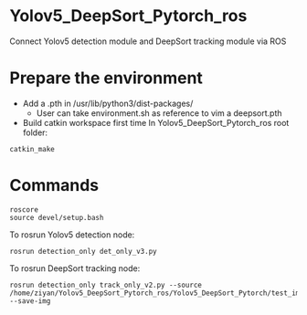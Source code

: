 # Yolov5_DeepSort_Pytorch_ros
Connect Yolov5 detection module and DeepSort tracking module via ROS 
# Prepare the environment
- Add a .pth in /usr/lib/python3/dist-packages/
  - User can take environment.sh as reference to vim a deepsort.pth
- Build catkin workspace first time
In Yolov5_DeepSort_Pytorch_ros root folder:
```
catkin_make
```



# Commands
```
roscore
source devel/setup.bash
```
To rosrun Yolov5 detection node:
```
rosrun detection_only det_only_v3.py 
```

To rosrun DeepSort tracking node:
```
rosrun detection_only track_only_v2.py --source /home/ziyan/Yolov5_DeepSort_Pytorch_ros/Yolov5_DeepSort_Pytorch/test_imgs_less/ --save-img
```
